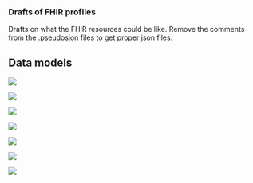 ### Drafts of FHIR profiles

Drafts on what the FHIR resources could be like. Remove the comments from the .pseudosjon files to get proper json files.

## Data models

![](http://www.plantuml.com/plantuml/proxy?src=https://raw.githubusercontent.com/omahoito/rfc/master/profiles/DRAFTS/datamodel.plantuml)

![](http://www.plantuml.com/plantuml/proxy?src=https://raw.githubusercontent.com/omahoito/rfc/master/profiles/DRAFTS/inheritances.plantuml)

![](http://www.plantuml.com/plantuml/proxy?src=https://raw.githubusercontent.com/omahoito/rfc/master/profiles/DRAFTS/Patient.plantuml?2)

![](http://www.plantuml.com/plantuml/proxy?src=https://raw.githubusercontent.com/omahoito/rfc/master/profiles/DRAFTS/Person.plantuml?2)

![](http://www.plantuml.com/plantuml/proxy?src=https://raw.githubusercontent.com/omahoito/rfc/master/profiles/DRAFTS/Device.plantuml?2)

![](http://www.plantuml.com/plantuml/proxy?src=https://raw.githubusercontent.com/omahoito/rfc/master/profiles/DRAFTS/Goal.plantuml?2)

![](http://www.plantuml.com/plantuml/proxy?src=https://raw.githubusercontent.com/omahoito/rfc/master/profiles/DRAFTS/Communication.plantuml?2)

